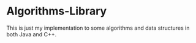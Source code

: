 Algorithms-Library
==================

This is just my implementation to some algorithms and data structures in both Java and C++.
